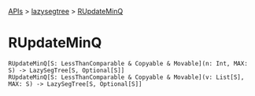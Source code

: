 [APIs](../index.md) > [lazysegtree](./index.md) > [RUpdateMinQ]()

# RUpdateMinQ

```
RUpdateMinQ[S: LessThanComparable & Copyable & Movable](n: Int, MAX: S) -> LazySegTree[S, Optional[S]]
RUpdateMinQ[S: LessThanComparable & Copyable & Movable](v: List[S], MAX: S) -> LazySegTree[S, Optional[S]]
```
